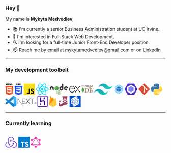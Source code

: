 ### Hey 👋

My name is **Mykyta Medvediev**,

- 📚 I'm currently a senior Business Administration student at UC Irvine.
- 👀 I'm interested in Full-Stack Web Development.
- 🔍 I'm looking for a full-time Junior Front-End Developer position.
- 📫 Reach me by email at mykytamedvediev@gmail.com or on [LinkedIn](https://www.linkedin.com/in/mykyta-medvediev/)

<hr>

### My development toolbelt
<br><img alt="HTML" title="HTML" src="/images/html-5.svg" height="35">  <img alt="CSS" title="CSS" src="/images/css-3.svg" height="35">  <img alt="Javascript" title="Javascript" src="/images/javascript.svg" height="35">  <img alt="React" title="React" src="/images/react.svg" height="35">  <img alt="NodeJS" title="NodeJs" src="/images/nodejs.svg" height="35">  <img alt="ExpressJS" title="ExpressJS" src="/images/express.svg" height="35">  <img alt="MongoDB" title="MongoDB" src="/images/mongodb-icon.svg" height="35">  <img alt="Tailwind" title="Tailwind" src="/images/tailwindcss-icon.svg" height="35">  <img alt="Webpack" title="Webpack" src="/images/webpack.svg" height="35">  <img alt="ESLint" title="ESLint" src="/images/eslint.svg" height="35">  <img alt="Git" title="Git" src="/images/git-icon.svg" height="35">  <img alt="Python" title="Python" src="/images/python.svg" height="35">  <img alt="VS Code" title="VS Code" src="/images/visual-studio-code.svg" height="35">  <img alt="NextJS" title="NextJS" src="/images/nextjs.svg" height="35">  <img alt="Heroku" title="Heroku" src="/images/heroku-icon.svg" height="35">  <img alt="Firebase" title="Firebase" src="/images/firebase.svg" height="35">  <img alt="Jest" title="Jest" src="/images/jest.svg" height="35">  <img alt="Formik" title="Formik" src="/images/formik.svg" height="35"><br>

<hr>

### Currently learning
<br><img alt="Redux" title="Redux" src="/images/redux.svg" height="35">  <img alt="Typescript" title="Typescript" src="/images/typescript-icon.svg" height="35">  <img alt="GraphQL" title="GraphQL" src="/images/graphql.svg" height="35"><br>

